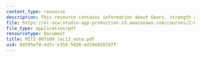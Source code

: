 ```yaml
---
content_type: resource
description: This resource contains information about Gears, strength and gear trains.
file: https://ol-ocw-studio-app-production.s3.amazonaws.com/courses/2-007-design-and-manufacturing-i-spring-2009/84595ef8ed7ce3595826ed18e8207d7f_MIT2_007s09_lec13_note.pdf
file_type: application/pdf
resourcetype: Document
title: MIT2_007s09_lec13_note.pdf
uid: 84595ef8-ed7c-e359-5826-ed18e8207d7f
---
```

